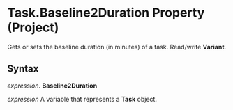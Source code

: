 
# Task.Baseline2Duration Property (Project)

Gets or sets the baseline duration (in minutes) of a task. Read/write  **Variant**.


## Syntax

 _expression_. **Baseline2Duration**

 _expression_ A variable that represents a **Task** object.

